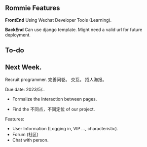 ## Rommie Features


**FrontEnd**
Using Wechat Developer Tools (Learning).

**BackEnd**
Can use django template. Might need a valid url for future deployment.

## To-do

## Next Week.
Recruit programmer.
完善问卷。
交互。
招人海报。


Due date: 2023/5/..

- Formalize the Interaction between pages.

- Find the 不同点，不同定位 of our project.

Features: 
- User Information (Logging in, VIP ..., characteristic).
- Forum (社区)
- Chat with person.
